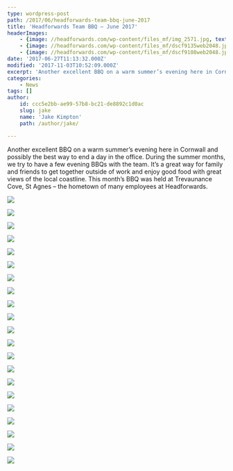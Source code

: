 ```yaml
---
type: wordpress-post
path: /2017/06/headforwards-team-bbq-june-2017
title: 'Headforwards Team BBQ – June 2017'
headerImages:
    - {image: //headforwards.com/wp-content/files_mf/img_2571.jpg, text: 'Headforwards Team BBQ – June 2017'}
    - {image: //headforwards.com/wp-content/files_mf/dscf9135web2048.jpg, text: 'Headforwards Team BBQ – June 2017'}
    - {image: //headforwards.com/wp-content/files_mf/dscf9108web2048.jpg, text: 'Headforwards Team BBQ – June 2017'}
date: '2017-06-27T11:13:32.000Z'
modified: '2017-11-03T10:52:09.000Z'
excerpt: 'Another excellent BBQ on a warm summer’s evening here in Cornwall and possibly the best way to end a day in the office. During the summer months, we try to have a few evening BBQs with the team. It’s a great way for family and friends to get together outside of work and enjoy good food …'
categories:
    - News
tags: []
author:
    id: ccc5e2bb-ae99-57b8-bc21-de8892c1d0ac
    slug: jake
    name: 'Jake Kimpton'
    path: /author/jake/

---
```

Another excellent BBQ on a warm summer’s evening here in Cornwall and possibly the best way to end a day in the office. During the summer months, we try to have a few evening BBQs with the team. It’s a great way for family and friends to get together outside of work and enjoy good food with great views of the local coastline. This month’s BBQ was held at Trevaunance Cove, St Agnes – the hometown of many employees at Headforwards.

<section class="gallery">

![](//headforwards.com/wp-content/uploads/2017/06/IMG_2572.jpg)

![](//headforwards.com/wp-content/uploads/2017/06/IMG_2560-1.jpg)

![](//headforwards.com/wp-content/uploads/2017/06/IMG_2566.jpg)

![](//headforwards.com/wp-content/uploads/2017/06/DSCF9100-web-2048.jpg)

![](//headforwards.com/wp-content/uploads/2017/06/DSCF9101-web-2048.jpg)

![](//headforwards.com/wp-content/uploads/2017/06/DSCF9102-web-2048.jpg)

![](//headforwards.com/wp-content/uploads/2017/06/DSCF9105-web-2048.jpg)

![](//headforwards.com/wp-content/uploads/2017/06/DSCF9106-web-2048.jpg)

![](//headforwards.com/wp-content/uploads/2017/06/DSCF9108-web-2048.jpg)

![](//headforwards.com/wp-content/uploads/2017/06/DSCF9110-web-2048.jpg)

![](//headforwards.com/wp-content/uploads/2017/06/DSCF9111-web-2048.jpg)

![](//headforwards.com/wp-content/uploads/2017/06/DSCF9113-web-2048.jpg)

![](//headforwards.com/wp-content/uploads/2017/06/DSCF9116-web-2048.jpg)

![](//headforwards.com/wp-content/uploads/2017/06/DSCF9120-web-2048.jpg)

![](//headforwards.com/wp-content/uploads/2017/06/DSCF9123-web-2048.jpg)

![](//headforwards.com/wp-content/uploads/2017/06/DSCF9124-web-2048.jpg)

![](//headforwards.com/wp-content/uploads/2017/06/DSCF9125-web-2048.jpg)

![](//headforwards.com/wp-content/uploads/2017/06/DSCF9127-web-2048.jpg)

![](//headforwards.com/wp-content/uploads/2017/06/DSCF9129-web-2048.jpg)

![](//headforwards.com/wp-content/uploads/2017/06/DSCF9134-web-2048.jpg)

![](//headforwards.com/wp-content/uploads/2017/06/DSCF9135-web-2048.jpg)

</section>

